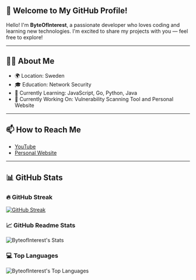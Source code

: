 ## 👋 Welcome to My GitHub Profile!

Hello! I'm **ByteOfInterest**, a passionate developer who loves coding and learning new technologies. I'm excited to share my projects with you — feel free to explore!

---

## 🧑‍💻 About Me

- 🌍 Location: Sweden  
- 🎓 Education: Network Security  
- 🌱 Currently Learning: JavaScript, Go, Python, Java  
- 🔭 Currently Working On: Vulnerability Scanning Tool and Personal Website  

---

## 📫 How to Reach Me
- [YouTube](#)
- [Personal Website](#)

---

## 📊 GitHub Stats

### 🔥 GitHub Streak
[![GitHub Streak](https://streak-stats.demolab.com?user=ByteOfInterest&theme=ayu-mirage)](https://git.io/streak-stats)

### 📈 GitHub Readme Stats
![ByteofInterest's Stats](https://github-readme-stats.vercel.app/api?username=ByteofInterest&theme=ayu-mirage&show_icons=true&hide_border=true&count_private=true)

### 💻 Top Languages
![ByteofInterest's Top Languages](https://github-readme-stats.vercel.app/api/top-langs/?username=ByteofInterest&theme=ayu-mirage&show_icons=true&hide_border=true&layout=compact)

<!--
**ByteOfInterest/ByteOfInterest** is a ✨ _special_ ✨ repository because its `README.md` (this file) appears on your GitHub profile.

Here are some ideas to get you started:

- 🔭 I’m currently working on ...
- 🌱 I’m currently learning ...
- 👯 I’m looking to collaborate on ...
- 🤔 I’m looking for help with ...
- 💬 Ask me about ...
- 📫 How to reach me: ...
- 😄 Pronouns: ...
- ⚡ Fun fact: ...
-->
